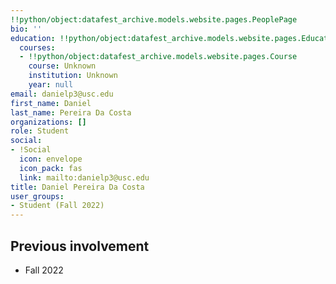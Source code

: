 ```yaml
---
!!python/object:datafest_archive.models.website.pages.PeoplePage
bio: ''
education: !!python/object:datafest_archive.models.website.pages.Education
  courses:
  - !!python/object:datafest_archive.models.website.pages.Course
    course: Unknown
    institution: Unknown
    year: null
email: danielp3@usc.edu
first_name: Daniel
last_name: Pereira Da Costa
organizations: []
role: Student
social:
- !Social
  icon: envelope
  icon_pack: fas
  link: mailto:danielp3@usc.edu
title: Daniel Pereira Da Costa
user_groups:
- Student (Fall 2022)
---
```



## Previous involvement

* Fall 2022


